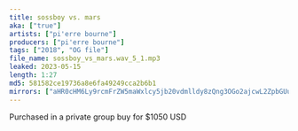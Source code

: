 ```yaml
---
title: sossboy vs. mars
aka: ["true"]
artists: ["pi'erre bourne"]
producers: ["pi'erre bourne"]
tags: ["2018", "OG file"]
file_name: sossboy_vs_mars.wav_5_1.mp3
leaked: 2023-05-15
length: 1:27
md5: 581582ce19736a8e6fa49249cca2b6b1
mirrors: ["aHR0cHM6Ly9rcmFrZW5maWxlcy5jb20vdmlldy8zQng3OGo2ajcwL2ZpbGUuaHRtbA==", "aHR0cHM6Ly9kYnJlZS5vcmcvdi9hNTE0NWY="]
---
```

Purchased in a private group buy for $1050 USD
